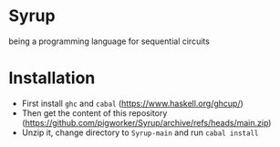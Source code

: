 # Syrup
being a programming language for sequential circuits


# Installation

* First install `ghc` and `cabal` (https://www.haskell.org/ghcup/)
* Then get the content of this repository (https://github.com/pigworker/Syrup/archive/refs/heads/main.zip)
* Unzip it, change directory to `Syrup-main` and run `cabal install`
